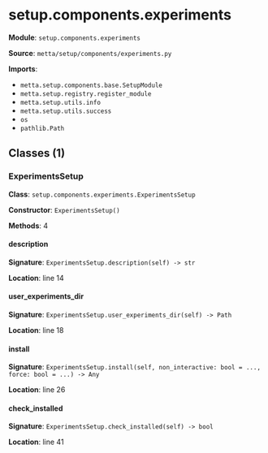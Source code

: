 # setup.components.experiments

**Module**: `setup.components.experiments`

**Source**: `metta/setup/components/experiments.py`

**Imports**:
- `metta.setup.components.base.SetupModule`
- `metta.setup.registry.register_module`
- `metta.setup.utils.info`
- `metta.setup.utils.success`
- `os`
- `pathlib.Path`

## Classes (1)

### ExperimentsSetup

**Class**: `setup.components.experiments.ExperimentsSetup`

**Constructor**: `ExperimentsSetup()`

**Methods**: 4

#### description

**Signature**: `ExperimentsSetup.description(self) -> str`

**Location**: line 14

#### user_experiments_dir

**Signature**: `ExperimentsSetup.user_experiments_dir(self) -> Path`

**Location**: line 18

#### install

**Signature**: `ExperimentsSetup.install(self, non_interactive: bool = ..., force: bool = ...) -> Any`

**Location**: line 26

#### check_installed

**Signature**: `ExperimentsSetup.check_installed(self) -> bool`

**Location**: line 41


